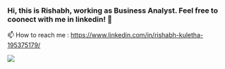 ### Hi, this is Rishabh, working as Business Analyst. Feel free to coonect with me in linkedin! 👋

📫 How to reach me : https://www.linkedin.com/in/rishabh-kuletha-195375179/

<img src = "https://media-exp1.licdn.com/dms/image/C5616AQES7KcfD-7W1A/profile-displaybackgroundimage-shrink_350_1400/0?e=1603324800&v=beta&t=Aa_7EdeSPRHL1Ck7ozGOQ0zorz4qU4o85-jGOBUzyK8 ">

<!--
**kuletha-rk/kuletha-rk** is a ✨ _special_ ✨ repository because its `README.md` (this file) appears on your GitHub profile.

Here are some ideas to get you started:

- 🔭 I’m currently working on ...
- 🌱 I’m currently learning ...
- 👯 I’m looking to collaborate on ...
- 🤔 I’m looking for help with ...
- 💬 Ask me about ...
- 📫 How to reach me: ...
- 😄 Pronouns: ...
- ⚡ Fun fact: ...
-->
